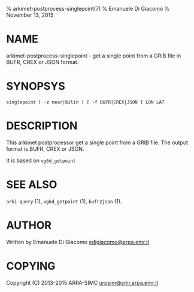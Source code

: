 % arkimet-postprocess-singlepoint(7)
% Emanuele Di Giacomo
% November 13, 2015

# NAME

arkimet-postprocess-singlepoint - get a single point from a GRIB file in BUFR, CREX or JSON format.

# SYNOPSYS

`singlepoint [ -z near|bilin ] [ -f BUFR|CREX|JSON ] LON LAT`

# DESCRIPTION

This arkimet postprocessor get a single point from a GRIB file. The output
format is BUFR, CREX or JSON.

It is based on `vg6d_getpoint`

# SEE ALSO

`arki-query` (1), `vg6d_getpoint` (1), `bufr2json` (1).

# AUTHOR

Written by Emanuele Di Giacomo <edigiacomo@arpa.emr.it>

# COPYING

Copyright \(C) 2013-2015  ARPA-SIMC <urpsim@smr.arpa.emr.it>

